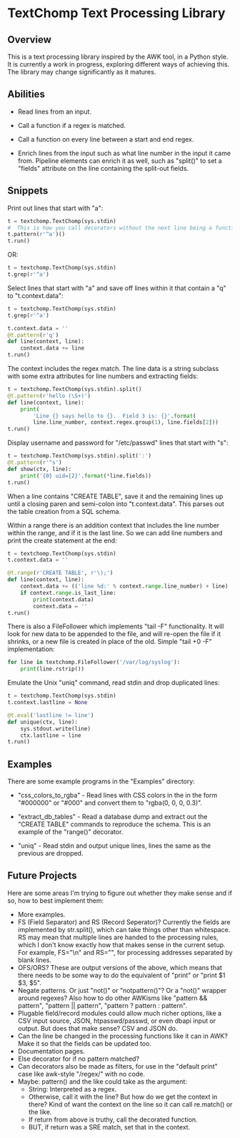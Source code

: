 # TextChomp Text Processing Library

## Overview

This is a text processing library inspired by the AWK tool, in a Python
style.  It is currently a work in progress, exploring different ways of
achieving this.  The library may change significantly as it matures.

## Abilities

- Read lines from an input.

- Call a function if a regex is matched.

- Call a function on every line between a start and end regex.

- Enrich lines from the input such as what line number in the input it came
  from.  Pipeline elements can enrich it as well, such as "split()" to set
  a "fields" attribute on the line containing the split-out fields.

## Snippets

Print out lines that start with "a":

```python
t = textchomp.TextChomp(sys.stdin)
#  This is how you call decorators without the next line being a function
t.pattern(r'^a')()
t.run()
```

OR:

```python
t = textchomp.TextChomp(sys.stdin)
t.grep(r'^a')
```

Select lines that start with "a" and save off lines within it that contain a
"q" to "t.context.data":

```python
t = textchomp.TextChomp(sys.stdin)
t.grep(r'^a')

t.context.data = ''
@t.pattern(r'q')
def line(context, line):
    context.data += line
t.run()
```

The context includes the regex match.  The line data is a string subclass with
some extra attributes for line numbers and extracting fields:

```python
t = textchomp.TextChomp(sys.stdin).split()
@t.pattern(r'hello (\S+)')
def line(context, line):
    print(
        'Line {} says hello to {}.  Field 3 is: {}'.format(
        line.line_number, context.regex.group(1), line.fields[2]))
t.run()
```

Display username and password for "/etc/passwd" lines that
start with "s":

```python
t = textchomp.TextChomp(sys.stdin).split(':')
@t.pattern(r'^s')
def show(ctx, line):
    print('{0} uid={2}'.format(*line.fields))
t.run()
```

When a line contains "CREATE TABLE", save it and the remaining lines up until
a closing paren and semi-colon into "t.context.data".  This parses out the
table creation from a SQL schema.

Within a range there is an addition context that includes the line number
within the range, and if it is the last line.  So we can add line numbers and
print the create statement at the end:

```python
t = textchomp.TextChomp(sys.stdin)
t.context.data = ''

@t.range(r'CREATE TABLE', r'\);')
def line(context, line):
    context.data += (('line %d:' % context.range.line_number) + line)
    if context.range.is_last_line:
        print(context.data)
        context.data = ''
t.run()
```

There is also a FileFollower which implements "tail -F" functionality.
It will look for new data to be appended to the file, and will re-open
the file if it shrinks, or a new file is created in place of the old.
Simple "tail +0 -F" implementation:

```python
for line in textchomp.FileFollower('/var/log/syslog'):
    print(line.rstrip())
```

Emulate the Unix "uniq" command, read stdin and drop duplicated lines:

```python
t = textchomp.TextChomp(sys.stdin)
t.context.lastline = None

@t.eval('lastline != line')
def unique(ctx, line):
    sys.stdout.write(line)
    ctx.lastline = line
t.run()
```

## Examples

There are some example programs in the "Examples" directory:

- "css_colors_to_rgba" - Read lines with CSS colors in the in the form
  "#000000" or "#000" and convert them to "rgba(0, 0, 0, 0.3)".

- "extract_db_tables" - Read a database dump and extract out the "CREATE TABLE"
  commands to reproduce the schema.  This is an example of the "range()"
  decorator.

- "uniq" - Read stdin and output unique lines, lines the same as the previous are
  dropped.

## Future Projects

Here are some areas I'm trying to figure out whether they make sense
and if so, how to best implement them:

- More examples.
- FS (Field Separator) and RS (Record Seperator)?  Currently the fields are
  implemented by str.split(), which can take things other than whitespace.
  RS may mean that multiple lines are handed to the processing rules, which
  I don't know exactly how that makes sense in the current setup.  For
  example, FS="\n" and RS="", for processing addresses separated by blank
  lines.
- OFS/ORS?  These are output versions of the above, which means that there
  needs to be some way to do the equivalent of "print" or "print $1 $3, $5".
- Negate patterns.  Or just "not()" or "notpattern()"?  Or a "not()" wrapper
  around regexes?  Also how to do other AWKisms like "pattern && pattern",
  "pattern || pattern", "pattern ? pattern : pattern".
- Plugable field/record modules could allow much richer options, like a CSV
  input source, JSON, htpasswd/passwd, or even dbapi input or output.  But
  does that make sense?  CSV and JSON do.
- Can the line be changed in the processing functions like it can in AWK?
  Make it so that the fields can be updated too.
- Documentation pages.
- Else decorator for if no pattern matched?
- Can decorators also be made as filters, for use in the "default print" case like
  awk-style "/regex/" with no code.
- Maybe: pattern() and the like could take as the argument:
    - String: Interpreted as a regex.
    - Otherwise, call it with the line?  But how do we get the context in there?
      Kind of want the context on the line so it can call re.match() or the like.
    - If return from above is truthy, call the decorated function.
    - BUT, if return was a SRE match, set that in the context.
